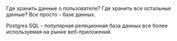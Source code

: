 Где хранить данные о пользователе? Где хранить все остальные данные? Все просто - базе данных.

Postgres SQL - популярная реляционная база данных все более используемая на рынке веб-приложений.